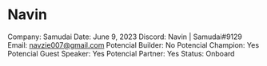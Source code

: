 # Navin

Company: Samudai
Date: June 9, 2023
Discord: Navin | Samudai#9129
Email: navzie007@gmail.com
Potencial Builder: No
Potencial Champion: Yes
Potencial Guest Speaker: Yes
Potencial Partner: Yes
Status: Onboard